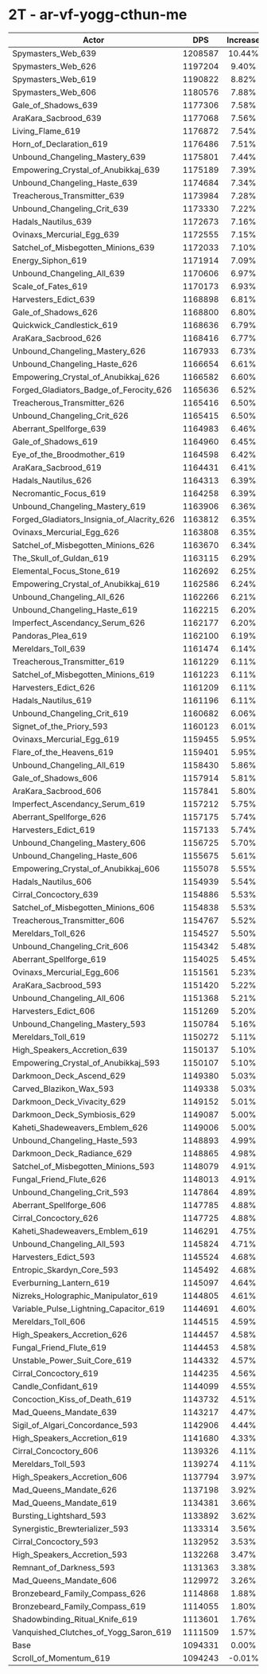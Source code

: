 # 2T - ar-vf-yogg-cthun-me
| Actor | DPS | Increase |
|---|:---:|:---:|
|Spymasters_Web_639|1208587|10.44%|
|Spymasters_Web_626|1197204|9.40%|
|Spymasters_Web_619|1190822|8.82%|
|Spymasters_Web_606|1180576|7.88%|
|Gale_of_Shadows_639|1177306|7.58%|
|AraKara_Sacbrood_639|1177068|7.56%|
|Living_Flame_619|1176872|7.54%|
|Horn_of_Declaration_619|1176486|7.51%|
|Unbound_Changeling_Mastery_639|1175801|7.44%|
|Empowering_Crystal_of_Anubikkaj_639|1175189|7.39%|
|Unbound_Changeling_Haste_639|1174684|7.34%|
|Treacherous_Transmitter_639|1173984|7.28%|
|Unbound_Changeling_Crit_639|1173330|7.22%|
|Hadals_Nautilus_639|1172673|7.16%|
|Ovinaxs_Mercurial_Egg_639|1172555|7.15%|
|Satchel_of_Misbegotten_Minions_639|1172033|7.10%|
|Energy_Siphon_619|1171914|7.09%|
|Unbound_Changeling_All_639|1170606|6.97%|
|Scale_of_Fates_619|1170173|6.93%|
|Harvesters_Edict_639|1168898|6.81%|
|Gale_of_Shadows_626|1168800|6.80%|
|Quickwick_Candlestick_619|1168636|6.79%|
|AraKara_Sacbrood_626|1168416|6.77%|
|Unbound_Changeling_Mastery_626|1167933|6.73%|
|Unbound_Changeling_Haste_626|1166654|6.61%|
|Empowering_Crystal_of_Anubikkaj_626|1166582|6.60%|
|Forged_Gladiators_Badge_of_Ferocity_626|1165636|6.52%|
|Treacherous_Transmitter_626|1165416|6.50%|
|Unbound_Changeling_Crit_626|1165415|6.50%|
|Aberrant_Spellforge_639|1164983|6.46%|
|Gale_of_Shadows_619|1164960|6.45%|
|Eye_of_the_Broodmother_619|1164598|6.42%|
|AraKara_Sacbrood_619|1164431|6.41%|
|Hadals_Nautilus_626|1164313|6.39%|
|Necromantic_Focus_619|1164258|6.39%|
|Unbound_Changeling_Mastery_619|1163906|6.36%|
|Forged_Gladiators_Insignia_of_Alacrity_626|1163812|6.35%|
|Ovinaxs_Mercurial_Egg_626|1163808|6.35%|
|Satchel_of_Misbegotten_Minions_626|1163670|6.34%|
|The_Skull_of_Guldan_619|1163115|6.29%|
|Elemental_Focus_Stone_619|1162692|6.25%|
|Empowering_Crystal_of_Anubikkaj_619|1162586|6.24%|
|Unbound_Changeling_All_626|1162266|6.21%|
|Unbound_Changeling_Haste_619|1162215|6.20%|
|Imperfect_Ascendancy_Serum_626|1162177|6.20%|
|Pandoras_Plea_619|1162100|6.19%|
|Mereldars_Toll_639|1161474|6.14%|
|Treacherous_Transmitter_619|1161229|6.11%|
|Satchel_of_Misbegotten_Minions_619|1161223|6.11%|
|Harvesters_Edict_626|1161209|6.11%|
|Hadals_Nautilus_619|1161196|6.11%|
|Unbound_Changeling_Crit_619|1160682|6.06%|
|Signet_of_the_Priory_593|1160123|6.01%|
|Ovinaxs_Mercurial_Egg_619|1159455|5.95%|
|Flare_of_the_Heavens_619|1159401|5.95%|
|Unbound_Changeling_All_619|1158430|5.86%|
|Gale_of_Shadows_606|1157914|5.81%|
|AraKara_Sacbrood_606|1157841|5.80%|
|Imperfect_Ascendancy_Serum_619|1157212|5.75%|
|Aberrant_Spellforge_626|1157175|5.74%|
|Harvesters_Edict_619|1157133|5.74%|
|Unbound_Changeling_Mastery_606|1156725|5.70%|
|Unbound_Changeling_Haste_606|1155675|5.61%|
|Empowering_Crystal_of_Anubikkaj_606|1155078|5.55%|
|Hadals_Nautilus_606|1154939|5.54%|
|Cirral_Concoctory_639|1154886|5.53%|
|Satchel_of_Misbegotten_Minions_606|1154838|5.53%|
|Treacherous_Transmitter_606|1154767|5.52%|
|Mereldars_Toll_626|1154527|5.50%|
|Unbound_Changeling_Crit_606|1154342|5.48%|
|Aberrant_Spellforge_619|1154025|5.45%|
|Ovinaxs_Mercurial_Egg_606|1151561|5.23%|
|AraKara_Sacbrood_593|1151420|5.22%|
|Unbound_Changeling_All_606|1151368|5.21%|
|Harvesters_Edict_606|1151269|5.20%|
|Unbound_Changeling_Mastery_593|1150784|5.16%|
|Mereldars_Toll_619|1150272|5.11%|
|High_Speakers_Accretion_639|1150137|5.10%|
|Empowering_Crystal_of_Anubikkaj_593|1150107|5.10%|
|Darkmoon_Deck_Ascend_629|1149380|5.03%|
|Carved_Blazikon_Wax_593|1149338|5.03%|
|Darkmoon_Deck_Vivacity_629|1149152|5.01%|
|Darkmoon_Deck_Symbiosis_629|1149087|5.00%|
|Kaheti_Shadeweavers_Emblem_626|1149006|5.00%|
|Unbound_Changeling_Haste_593|1148893|4.99%|
|Darkmoon_Deck_Radiance_629|1148865|4.98%|
|Satchel_of_Misbegotten_Minions_593|1148079|4.91%|
|Fungal_Friend_Flute_626|1148013|4.91%|
|Unbound_Changeling_Crit_593|1147864|4.89%|
|Aberrant_Spellforge_606|1147785|4.88%|
|Cirral_Concoctory_626|1147725|4.88%|
|Kaheti_Shadeweavers_Emblem_619|1146291|4.75%|
|Unbound_Changeling_All_593|1145824|4.71%|
|Harvesters_Edict_593|1145524|4.68%|
|Entropic_Skardyn_Core_593|1145492|4.68%|
|Everburning_Lantern_619|1145097|4.64%|
|Nizreks_Holographic_Manipulator_619|1144805|4.61%|
|Variable_Pulse_Lightning_Capacitor_619|1144691|4.60%|
|Mereldars_Toll_606|1144515|4.59%|
|High_Speakers_Accretion_626|1144457|4.58%|
|Fungal_Friend_Flute_619|1144453|4.58%|
|Unstable_Power_Suit_Core_619|1144332|4.57%|
|Cirral_Concoctory_619|1144235|4.56%|
|Candle_Confidant_619|1144099|4.55%|
|Concoction_Kiss_of_Death_619|1143732|4.51%|
|Mad_Queens_Mandate_639|1143217|4.47%|
|Sigil_of_Algari_Concordance_593|1142906|4.44%|
|High_Speakers_Accretion_619|1141680|4.33%|
|Cirral_Concoctory_606|1139326|4.11%|
|Mereldars_Toll_593|1139274|4.11%|
|High_Speakers_Accretion_606|1137794|3.97%|
|Mad_Queens_Mandate_626|1137198|3.92%|
|Mad_Queens_Mandate_619|1134381|3.66%|
|Bursting_Lightshard_593|1133892|3.62%|
|Synergistic_Brewterializer_593|1133314|3.56%|
|Cirral_Concoctory_593|1132952|3.53%|
|High_Speakers_Accretion_593|1132268|3.47%|
|Remnant_of_Darkness_593|1131363|3.38%|
|Mad_Queens_Mandate_606|1129972|3.26%|
|Bronzebeard_Family_Compass_626|1114868|1.88%|
|Bronzebeard_Family_Compass_619|1114055|1.80%|
|Shadowbinding_Ritual_Knife_619|1113601|1.76%|
|Vanquished_Clutches_of_Yogg_Saron_619|1111509|1.57%|
|Base|1094331|0.00%|
|Scroll_of_Momentum_619|1094243|-0.01%|
